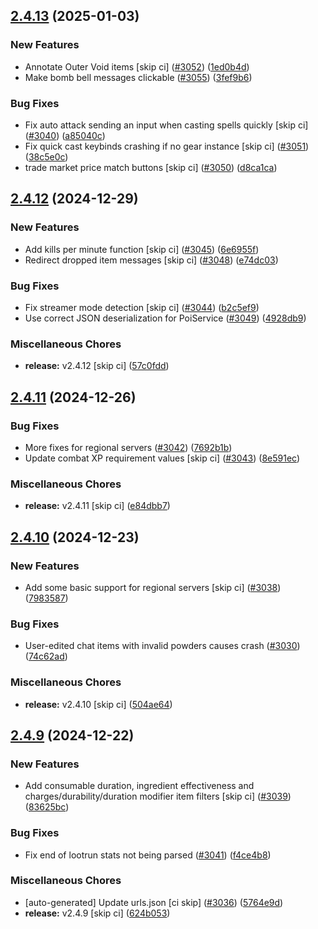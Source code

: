 ## [2.4.13](https://github.com/Wynntils/Wynntils/compare/v2.4.12...v2.4.13) (2025-01-03)


### New Features

* Annotate Outer Void items [skip ci] ([#3052](https://github.com/Wynntils/Wynntils/issues/3052)) ([1ed0b4d](https://github.com/Wynntils/Wynntils/commit/1ed0b4da9c3e63193526f183cbce8030337bcf6c))
* Make bomb bell messages clickable ([#3055](https://github.com/Wynntils/Wynntils/issues/3055)) ([3fef9b6](https://github.com/Wynntils/Wynntils/commit/3fef9b6dcb705e6016f6979da781374dae6be4cd))


### Bug Fixes

* Fix auto attack sending an input when casting spells quickly [skip ci] ([#3040](https://github.com/Wynntils/Wynntils/issues/3040)) ([a85040c](https://github.com/Wynntils/Wynntils/commit/a85040cf52accf10e462f7729e3f71d2d1025156))
* Fix quick cast keybinds crashing if no gear instance [skip ci] ([#3051](https://github.com/Wynntils/Wynntils/issues/3051)) ([38c5e0c](https://github.com/Wynntils/Wynntils/commit/38c5e0c2f1045043b96bf5c3a87a1f23e0e4fa03))
* trade market price match buttons [skip ci] ([#3050](https://github.com/Wynntils/Wynntils/issues/3050)) ([d8ca1ca](https://github.com/Wynntils/Wynntils/commit/d8ca1caef085e62a927db515c17f876d29c5cad1))

## [2.4.12](https://github.com/Wynntils/Wynntils/compare/v2.4.11...v2.4.12) (2024-12-29)


### New Features

* Add kills per minute function [skip ci] ([#3045](https://github.com/Wynntils/Wynntils/issues/3045)) ([6e6955f](https://github.com/Wynntils/Wynntils/commit/6e6955f9f32b9d35891a3e418335cc297673ae5e))
* Redirect dropped item messages [skip ci] ([#3048](https://github.com/Wynntils/Wynntils/issues/3048)) ([e74dc03](https://github.com/Wynntils/Wynntils/commit/e74dc0313d9a4fd38a33a47dc4f231d97ee1607f))


### Bug Fixes

* Fix streamer mode detection [skip ci] ([#3044](https://github.com/Wynntils/Wynntils/issues/3044)) ([b2c5ef9](https://github.com/Wynntils/Wynntils/commit/b2c5ef9234a64329500c2c36535b933da88db887))
* Use correct JSON deserialization for PoiService ([#3049](https://github.com/Wynntils/Wynntils/issues/3049)) ([4928db9](https://github.com/Wynntils/Wynntils/commit/4928db9c0407d0de74683df27de39dbbc1eaba30))


### Miscellaneous Chores

* **release:** v2.4.12 [skip ci] ([57c0fdd](https://github.com/Wynntils/Wynntils/commit/57c0fdd12cf676a9c708f6c4ce78b355783f3813))

## [2.4.11](https://github.com/Wynntils/Wynntils/compare/v2.4.10...v2.4.11) (2024-12-26)


### Bug Fixes

* More fixes for regional servers ([#3042](https://github.com/Wynntils/Wynntils/issues/3042)) ([7692b1b](https://github.com/Wynntils/Wynntils/commit/7692b1b18ef1892e862c6e01690804da19fa32fc))
* Update combat XP requirement values [skip ci] ([#3043](https://github.com/Wynntils/Wynntils/issues/3043)) ([8e591ec](https://github.com/Wynntils/Wynntils/commit/8e591ecd06a1c102653c64c8ec07f47c682943fb))


### Miscellaneous Chores

* **release:** v2.4.11 [skip ci] ([e84dbb7](https://github.com/Wynntils/Wynntils/commit/e84dbb7f285f6a429b0b533496f677b8a467d392))

## [2.4.10](https://github.com/Wynntils/Wynntils/compare/v2.4.9...v2.4.10) (2024-12-23)


### New Features

* Add some basic support for regional servers [skip ci] ([#3038](https://github.com/Wynntils/Wynntils/issues/3038)) ([7983587](https://github.com/Wynntils/Wynntils/commit/79835876ad4b5deaffe0c4c6eecd84bbaf5205a9))


### Bug Fixes

* User-edited chat items with invalid powders causes crash ([#3030](https://github.com/Wynntils/Wynntils/issues/3030)) ([74c62ad](https://github.com/Wynntils/Wynntils/commit/74c62ad6d9f47b5b70183a62d56e9f1e02c993be))


### Miscellaneous Chores

* **release:** v2.4.10 [skip ci] ([504ae64](https://github.com/Wynntils/Wynntils/commit/504ae640d9560e89a471a0660b82aadbee74d34d))

## [2.4.9](https://github.com/Wynntils/Wynntils/compare/v2.4.8...v2.4.9) (2024-12-22)


### New Features

* Add consumable duration, ingredient effectiveness and charges/durability/duration modifier item filters [skip ci] ([#3039](https://github.com/Wynntils/Wynntils/issues/3039)) ([83625bc](https://github.com/Wynntils/Wynntils/commit/83625bc66638c0d14c2090284c8d97b6c350d52a))


### Bug Fixes

* Fix end of lootrun stats not being parsed ([#3041](https://github.com/Wynntils/Wynntils/issues/3041)) ([f4ce4b8](https://github.com/Wynntils/Wynntils/commit/f4ce4b8ef7643d3324d3496a0baa75b02e0d25cd))


### Miscellaneous Chores

* [auto-generated] Update urls.json [ci skip] ([#3036](https://github.com/Wynntils/Wynntils/issues/3036)) ([5764e9d](https://github.com/Wynntils/Wynntils/commit/5764e9db65c31a5c734a2958044f847eb8f705c8))
* **release:** v2.4.9 [skip ci] ([624b053](https://github.com/Wynntils/Wynntils/commit/624b053654ac8ec1e8cf20e326cf5bdbe1565234))

